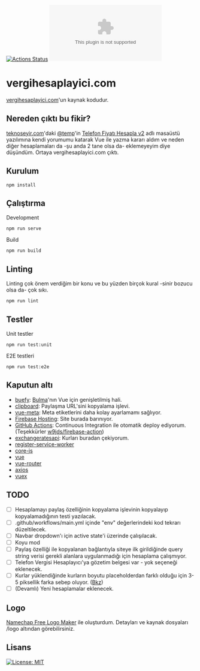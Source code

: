 [![Actions Status](https://github.com/ozgurg/vergihesaplayici.com/workflows/vergihesaplayici.com/badge.svg)](https://github.com/ozgurg/vergihesaplayici.com/actions)
![Version](https://img.shields.io/github/package-json/v/ozgurg/vergihesaplayici.com)

# vergihesaplayici.com
[vergihesaplayici.com](https://vergihesaplayici.com/)'un kaynak kodudur.

## Nereden çıktı bu fikir?
[teknoseyir.com](https://teknoseyir.com/)'daki [@temp](https://teknoseyir.com/u/temp)'in [Telefon Fiyatı Hesapla v2](https://teknoseyir.com/blog/telefon-fiyati-hesapla-v2) adlı masaüstü yazılımına kendi yorumumu katarak Vue ile yazma kararı aldım ve neden diğer hesaplamaları da -şu anda 2 tane olsa da- eklemeyeyim diye düşündüm. Ortaya vergihesaplayici.com çıktı. 

## Kurulum
`npm install`

## Çalıştırma
Development

`npm run serve`

Build

`npm run build`

## Linting
Linting çok önem verdiğim bir konu ve bu yüzden birçok kural -sinir bozucu olsa da- çok sıkı.

`npm run lint`

## Testler
Unit testler

`npm run test:unit`

E2E testleri

`npm run test:e2e`

## Kaputun altı
- [buefy](https://www.npmjs.com/package/buefy): [Bulma](https://github.com/jgthms/bulma)'nın Vue için genişletilmiş hali.
- [clipboard](https://www.npmjs.com/package/clipboard): Paylaşma URL'sini kopyalama işlevi.
- [vue-meta](https://www.npmjs.com/package/vue-meta): Meta etiketlerini daha kolay ayarlamamı sağlıyor.
- [Firebase Hosting](https://firebase.google.com/docs/hosting): Site burada barınıyor.
- [GitHub Actions](https://github.com/features/actions): Continuous Integration ile otomatik deploy ediyorum. (Teşekkürler [w9jds/firebase-action](https://github.com/w9jds/firebase-action))
- [exchangeratesapi](https://github.com/exchangeratesapi/exchangeratesapi): Kurları buradan çekiyorum.
- [register-service-worker](https://www.npmjs.com/package/register-service-worker)
- [core-js](https://www.npmjs.com/package/core-js)
- [vue](https://www.npmjs.com/package/vue)
- [vue-router](https://www.npmjs.com/package/vue-router)
- [axios](https://www.npmjs.com/package/axios)
- [vuex](https://www.npmjs.com/package/vuex)

## TODO
- [ ] Hesaplamayı paylaş özelliğinin kopyalama işlevinin kopyalayıp kopyalamadığının testi yazılacak.
- [ ] .github/workflows/main.yml içinde "env" değerlerindeki kod tekrarı düzeltilecek.
- [ ] Navbar dropdown'ı için active state'i üzerinde çalışılacak.
- [ ] Koyu mod
- [ ] Paylaş özelliği ile kopyalanan bağlantıyla siteye ilk girildiğinde query string verisi gerekli alanlara uygulanmadığı için hesaplama çalışmıyor.
- [ ] Telefon Vergisi Hesaplayıcı'ya gözetim belgesi var - yok seçeneği eklenecek.
- [ ] Kurlar yüklendiğinde kurların boyutu placeholderdan farklı olduğu için 3-5 piksellik farka sebep oluyor. ([Bkz](https://i.hizliresim.com/dR8II9.gif))
- [ ] (Devamlı) Yeni hesaplamalar eklenecek.

## Logo
[Namechap Free Logo Maker](https://www.namecheap.com/logo-maker/) ile oluşturdum. Detayları ve kaynak dosyaları /logo altından görebilirsiniz.

## Lisans
[![License: MIT](https://img.shields.io/badge/License-MIT-yellow.svg)](https://opensource.org/licenses/MIT)
